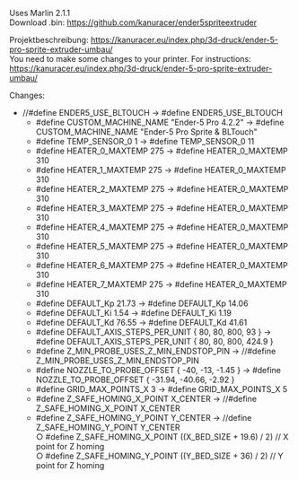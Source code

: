Uses Marlin 2.1.1  
Download .bin: https://github.com/kanuracer/ender5spriteextruder

Projektbeschreibung: https://kanuracer.eu/index.php/3d-druck/ender-5-pro-sprite-extruder-umbau/  
You need to make some changes to your printer. For instructions: https://kanuracer.eu/index.php/3d-druck/ender-5-pro-sprite-extruder-umbau/  

Changes:
  - //#define ENDER5_USE_BLTOUCH -> #define ENDER5_USE_BLTOUCH  
	- #define CUSTOM_MACHINE_NAME "Ender-5 Pro 4.2.2" -> #define CUSTOM_MACHINE_NAME "Ender-5 Pro Sprite & BLTouch"  
	- #define TEMP_SENSOR_0 1 -> #define TEMP_SENSOR_0 11  
	- #define HEATER_0_MAXTEMP 275 -> #define HEATER_0_MAXTEMP 310  
	- #define HEATER_1_MAXTEMP 275 -> #define HEATER_0_MAXTEMP 310  
	- #define HEATER_2_MAXTEMP 275 -> #define HEATER_0_MAXTEMP 310  
	- #define HEATER_3_MAXTEMP 275 -> #define HEATER_0_MAXTEMP 310  
	- #define HEATER_4_MAXTEMP 275 -> #define HEATER_0_MAXTEMP 310  
	- #define HEATER_5_MAXTEMP 275 -> #define HEATER_0_MAXTEMP 310  
	- #define HEATER_6_MAXTEMP 275 -> #define HEATER_0_MAXTEMP 310  
	- #define HEATER_7_MAXTEMP 275 -> #define HEATER_0_MAXTEMP 310  
	- #define DEFAULT_Kp  21.73 -> #define DEFAULT_Kp  14.06  
	- #define DEFAULT_Ki   1.54 -> #define DEFAULT_Ki   1.19  
	- #define DEFAULT_Kd  76.55 -> #define DEFAULT_Kd  41.61  
	- #define DEFAULT_AXIS_STEPS_PER_UNIT { 80, 80, 800, 93 } -> #define DEFAULT_AXIS_STEPS_PER_UNIT { 80, 80, 800, 424.9 }  
	- #define Z_MIN_PROBE_USES_Z_MIN_ENDSTOP_PIN -> //#define Z_MIN_PROBE_USES_Z_MIN_ENDSTOP_PIN  
	- #define NOZZLE_TO_PROBE_OFFSET { -40, -13, -1.45 } -> #define NOZZLE_TO_PROBE_OFFSET { -31.94, -40.66, -2.92 }  
	- #define GRID_MAX_POINTS_X 3 -> #define GRID_MAX_POINTS_X 5  
	- #define Z_SAFE_HOMING_X_POINT X_CENTER  -> //#define Z_SAFE_HOMING_X_POINT X_CENTER  
	- #define Z_SAFE_HOMING_Y_POINT Y_CENTER  -> //define Z_SAFE_HOMING_Y_POINT Y_CENTER  
		○ #define Z_SAFE_HOMING_X_POINT ((X_BED_SIZE + 19.6) / 2)    // X point for Z homing  
		○ #define Z_SAFE_HOMING_Y_POINT ((Y_BED_SIZE + 36) / 2)    // Y point for Z homing  
